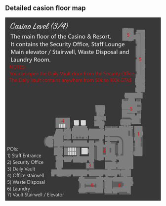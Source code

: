 ## Detailed casion floor map

![Detailed Map](https://github.com/Reddey/dchelp/blob/master/maps/cld/Complete%20Casino%20Level%20Printed.png?raw=true)
